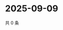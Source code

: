 # 2025-09-09

共 0 条

<!-- BEGIN ZHIHUVIDEO -->
<!-- 最后更新时间 Tue Sep 09 2025 20:23:01 GMT+0800 (China Standard Time) -->

<!-- END ZHIHUVIDEO -->
